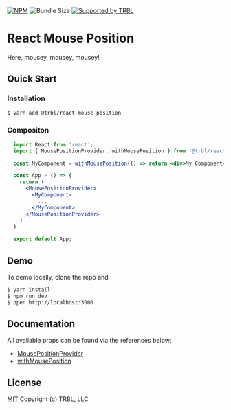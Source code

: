 [![NPM](https://img.shields.io/npm/v/@trbl/react-mouse-position)](https://www.npmjs.com/@trbl/react-mouse-position)
![Bundle Size](https://img.shields.io/bundlephobia/minzip/@trbl/react-mouse-position?label=zipped)
[![Supported by TRBL](https://img.shields.io/badge/supported_by-TRBL-black)](https://github.com/trouble)

# React Mouse Position

Here, mousey, mousey, mousey!

## Quick Start

### Installation

```bash
$ yarn add @trbl/react-mouse-position
```

### Compositon

```jsx
  import React from 'react';
  import { MousePositionProvider, withMousePosition } from '@trbl/react-mouse-position';

  const MyComponent = withMousePosition(() => return <div>My Component</div>);

  const App = () => {
    return (
      <MousePositionProvider>
        <MyComponent>
          ...
        </MyComponent>
      </MousePositionProvider>
    )
  }

  export default App;
```

## Demo

To demo locally, clone the repo and

```bash
$ yarn install
$ npm run dev
$ open http://localhost:3000
```

## Documentation

All available props can be found via the references below:

  - [MousePositionProvider](/src/MousePositionProvider/README.md)
  - [withMousePosition](/src/withMousePosition/README.md)

## License

[MIT](https://github.com/trouble/react-mouse-position/blob/master/LICENSE) Copyright (c) TRBL, LLC
